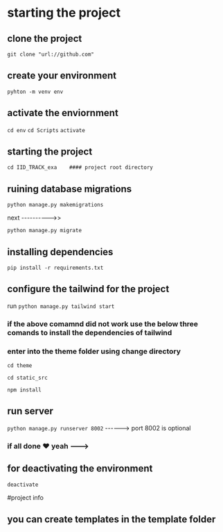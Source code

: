 # starting the project 


## clone the project

`git clone "url://github.com"`

##  create your environment 
`pyhton -m venv env`


## activate the enviornment

`cd env`
`cd Scripts`
`activate`




##  starting the project


`cd IID_TRACK_exa    #### project root directory `


## ruining database migrations 
 `python manage.py makemigrations`


 next ---------->>

 `python manage.py migrate`



 ##  installing dependencies

 `pip install -r requirements.txt`


## configure the tailwind for the project

run  `python manage.py tailwind start`

### if the above comamnd did not work use the below three comands to install the dependencies of tailwind


### enter into the theme folder using change directory


`cd theme`

`cd static_src`

`npm install`

## run server 

`python manage.py runserver 8002`  ------> port 8002 is optional


### if all done  ❤️  yeah ---> 


## for deactivating the environment

`deactivate`


#project info 

## you can create templates in the template folder







